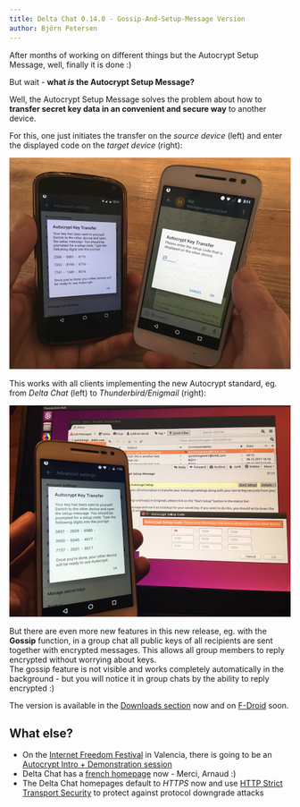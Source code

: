 ```yaml
---
title: Delta Chat 0.14.0 - Gossip-And-Setup-Message Version
author: Björn Petersen
---
```


After months of working on different things but the Autocrypt Setup Message, well, finally it is done :)

But wait - **what _is_ the Autocrypt Setup Message?**

Well, the Autocrypt Setup Message solves the problem about how to 
**transfer secret key data in an convenient and secure way** to another device.

For this, one just initiates the transfer on the _source device_ (left) and enter the displayed code on the _target device_ (right):

![Autocrypt Setup Message between two Delta Chat clients](../assets/blog/20180220-asm-delta-delta.jpg)

This works with all clients implementing the new Autocrypt standard, eg. from _Delta Chat_ (left) to _Thunderbird/Enigmail_ (right):

![Autocrypt Setup Message between Delta Chat and Thunderbird](../assets/blog/20171215-asm-delta-enigmail.jpg)

But there are even more new features in this new release, eg. with the **Gossip**
function, in a group chat all public keys of all recipients are sent together
with encrypted messages. This allows all group members to reply encrypted without 
worrying about keys.  
The gossip feature is not visible and works completely automatically in the background - but you will notice it in group chats by the ability to reply encrypted :)

The version is available in the [Downloads section](download) now
and on [F-Droid](https://f-droid.org/packages/com.b44t.messenger/) soon.

## What else?

* On the [Internet Freedom Festival](https://internetfreedomfestival.org/) in Valencia, 
  there is going to be an [Autocrypt Intro + Demonstration session](https://platform.internetfreedomfestival.org/en/IFF2018/public/schedule/custom/238)
* Delta Chat has a [french homepage](https://delta.chat/fr/) now - Merci, Arnaud :)
* The Delta Chat homepages default to _HTTPS_ now and use [HTTP Strict Transport Security](https://en.wikipedia.org/wiki/HTTP_Strict_Transport_Security) to protect against protocol downgrade attacks

